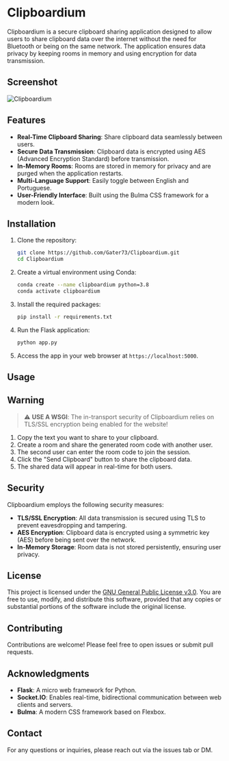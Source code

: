 # Clipboardium

Clipboardium is a secure clipboard sharing application designed to allow users to share clipboard data over the internet without the need for Bluetooth or being on the same network. The application ensures data privacy by keeping rooms in memory and using encryption for data transmission.

## Screenshot
![Clipboardium](https://i.imgur.com/CDF4iFA.png)

## Features

- **Real-Time Clipboard Sharing**: Share clipboard data seamlessly between users.
- **Secure Data Transmission**: Clipboard data is encrypted using AES (Advanced Encryption Standard) before transmission.
- **In-Memory Rooms**: Rooms are stored in memory for privacy and are purged when the application restarts.
- **Multi-Language Support**: Easily toggle between English and Portuguese.
- **User-Friendly Interface**: Built using the Bulma CSS framework for a modern look.

## Installation

1. Clone the repository:
   ```bash
   git clone https://github.com/Gater73/Clipboardium.git
   cd Clipboardium
   ```

2. Create a virtual environment using Conda:
   ```bash
   conda create --name clipboardium python=3.8
   conda activate clipboardium
   ```

3. Install the required packages:
   ```bash
   pip install -r requirements.txt
   ```

4. Run the Flask application:
   ```bash
   python app.py
   ```

5. Access the app in your web browser at `https://localhost:5000`.

## Usage

## Warning
> :warning: **USE A WSGI**: The in-transport security of Clipboardium relies on TLS/SSL encryption being enabled for the website! 

1. Copy the text you want to share to your clipboard.
2. Create a room and share the generated room code with another user.
3. The second user can enter the room code to join the session.
4. Click the "Send Clipboard" button to share the clipboard data.
5. The shared data will appear in real-time for both users.

## Security

Clipboardium employs the following security measures:

- **TLS/SSL Encryption**: All data transmission is secured using TLS to prevent eavesdropping and tampering.
- **AES Encryption**: Clipboard data is encrypted using a symmetric key (AES) before being sent over the network.
- **In-Memory Storage**: Room data is not stored persistently, ensuring user privacy.

## License

This project is licensed under the [GNU General Public License v3.0](https://www.gnu.org/licenses/gpl-3.0.html). You are free to use, modify, and distribute this software, provided that any copies or substantial portions of the software include the original license.

## Contributing

Contributions are welcome! Please feel free to open issues or submit pull requests.

## Acknowledgments

- **Flask**: A micro web framework for Python.
- **Socket.IO**: Enables real-time, bidirectional communication between web clients and servers.
- **Bulma**: A modern CSS framework based on Flexbox.

## Contact

For any questions or inquiries, please reach out via the issues tab or DM.
